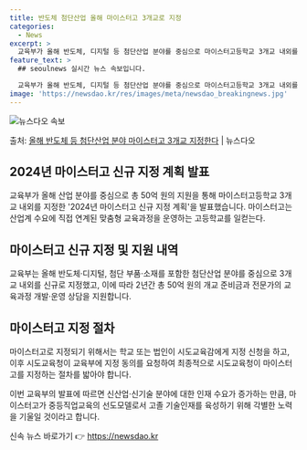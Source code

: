 ```yaml
---
title: 반도체 첨단산업 올해 마이스터고 3개교로 지정
categories:
  - News
excerpt: >
  교육부가 올해 반도체, 디지털 등 첨단산업 분야를 중심으로 마이스터고등학교 3개교 내외를 지정한다. 교육부는…
feature_text: >
  ## seoulnews 실시간 뉴스 속보입니다.

  교육부가 올해 반도체, 디지털 등 첨단산업 분야를 중심으로 마이스터고등학교 3개교 내외를 지정한다. 교육부는…
image: 'https://newsdao.kr/res/images/meta/newsdao_breakingnews.jpg'
---
```


![뉴스다오 속보](https://newsdao.kr/res/images/meta/newsdao_breakingnews.jpg)

<p>출처: <a href="https://newsdao.kr/3621" rel="dofollow">올해 반도체 등 첨단산업 분야 마이스터고 3개교 지정한다</a> | 뉴스다오</p>

<h2 data-ke-size="size26">2024년 마이스터고 신규 지정 계획 발표</h2>
교육부가 올해 산업 분야를 중심으로 총 50억 원의 지원을 통해 마이스터고등학교 3개교 내외를 지정한 '2024년 마이스터고 신규 지정 계획'을 발표했습니다. 마이스터고는 산업계 수요에 직접 연계된 맞춤형 교육과정을 운영하는 고등학교를 일컫는다.

<h2 data-ke-size="size26">마이스터고 신규 지정 및 지원 내역</h2>
교육부는 올해 반도체·디지털, 첨단 부품·소재를 포함한 첨단산업 분야를 중심으로 3개교 내외를 신규로 지정했고, 이에 따라 2년간 총 50억 원의 개교 준비금과 전문가의 교육과정 개발·운영 상담을 지원합니다. 

<h2 data-ke-size="size26">마이스터고 지정 절차</h2>
마이스터고로 지정되기 위해서는 학교 또는 법인이 시도교육감에게 지정 신청을 하고, 이후 시도교육청이 교육부에 지정 동의를 요청하여 최종적으로 시도교육청이 마이스터고를 지정하는 절차를 밟아야 합니다.

이번 교육부의 발표에 따르면 신산업·신기술 분야에 대한 인재 수요가 증가하는 만큼, 마이스터고가 중등직업교육의 선도모델로서 고졸 기술인재를 육성하기 위해 각별한 노력을 기울일 것이라고 합니다. 

신속 뉴스 바로가기 👉 <a href="https://newsdao.kr" rel="dofollow">https://newsdao.kr</a>


